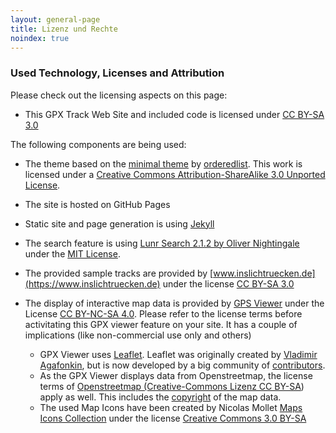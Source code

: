 ```yaml
---
layout: general-page
title: Lizenz und Rechte
noindex: true
---
```


### Used Technology, Licenses and Attribution 

Please check out the licensing aspects on this page:

* This GPX Track Web Site and included code is licensed under <a href="http://creativecommons.org/licenses/by-sa/3.0/" target="_blank">CC BY-SA 3.0</a><br>

The following components are being used:

* The theme based on the [minimal theme](https://github.com/pages-themes/minimal) by [orderedlist](https://github.com/orderedlist). 
This work is licensed under a [Creative Commons Attribution-ShareAlike 3.0 Unported License](http://creativecommons.org/licenses/by-sa/3.0/).

* The site is hosted on GitHub Pages 

* Static site and page generation is using [Jekyll](https://jekyllrb.com/)

* The search feature is using [Lunr Search 2.1.2 by Oliver Nightingale](http://lunrjs.com) under the [MIT License](https://github.com/olivernn/lunr.js/blob/master/LICENSE).

* The provided sample tracks are provided by [www.inslichtruecken.de](https://www.inslichtruecken.de) under the license [CC BY-SA 3.0](http://creativecommons.org/licenses/by-sa/3.0/)

* The display of interactive map data is provided by [GPS Viewer](https://www.j-berkemeier.de/GPXViewer/) under  the License [CC BY-NC-SA 4.0](https://creativecommons.org/licenses/by-nc-sa/4.0/deed.de). 
  Please refer to the license terms before activitating this GPX viewer feature on your site. It has a couple of implications (like non-commercial use only and others)
  
  * GPX Viewer uses [Leaflet](https://leafletjs.com/). Leaflet was originally created by [Vladimir Agafonkin](https://agafonkin.com/), but is now developed by a big community of [contributors](https://github.com/Leaflet/Leaflet/graphs/contributors).
  * As the GPX Viewer displays data from Openstreetmap, the license terms of [Openstreetmap (Creative-Commons Lizenz CC BY-SA](https://creativecommons.org/licenses/by-sa/2.0/)) apply as well. This includes the [copyright](www.openstreetmap.org/copyright) of the map data.
  * The used Map Icons have been created by Nicolas Mollet [Maps Icons Collection](https://mapicons.mapsmarker.com) under the license [Creative Commons 3.0 BY-SA](https://creativecommons.org/licenses/by-sa/3.0/)
   



 



